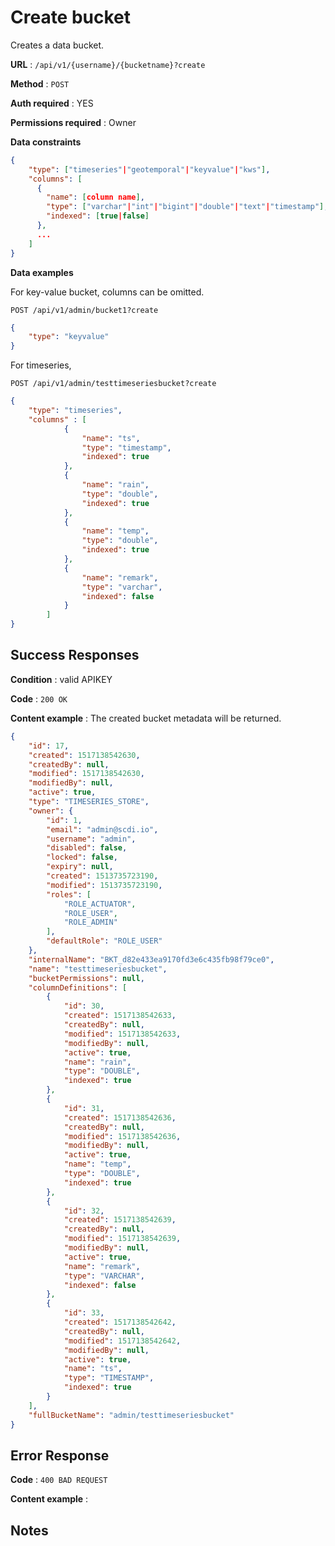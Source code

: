 # Create bucket

Creates a data bucket.

**URL** : `/api/v1/{username}/{bucketname}?create`

**Method** : `POST`

**Auth required** : YES

**Permissions required** : Owner

**Data constraints**

```json
{
    "type": ["timeseries"|"geotemporal"|"keyvalue"|"kws"],
    "columns": [
      {
        "name": [column name],
        "type": ["varchar"|"int"|"bigint"|"double"|"text"|"timestamp"],
        "indexed": [true|false]
      },
      ...
    ]
}
```

**Data examples**

For key-value bucket, columns can be omitted.

```
POST /api/v1/admin/bucket1?create
```

```json
{
    "type": "keyvalue"
}
```

For timeseries,

```
POST /api/v1/admin/testtimeseriesbucket?create
```

```json
{
    "type": "timeseries",
    "columns" : [
            {
                "name": "ts",
                "type": "timestamp",
                "indexed": true
            },
            {
                "name": "rain",
                "type": "double",
                "indexed": true
            },
            {
                "name": "temp",
                "type": "double",
                "indexed": true
            },
            {
                "name": "remark",
                "type": "varchar",
                "indexed": false
            }
        ]
}
```

## Success Responses

**Condition** : valid APIKEY

**Code** : `200 OK`

**Content example** : The created bucket metadata will be returned.

```json
{
    "id": 17,
    "created": 1517138542630,
    "createdBy": null,
    "modified": 1517138542630,
    "modifiedBy": null,
    "active": true,
    "type": "TIMESERIES_STORE",
    "owner": {
        "id": 1,
        "email": "admin@scdi.io",
        "username": "admin",
        "disabled": false,
        "locked": false,
        "expiry": null,
        "created": 1513735723190,
        "modified": 1513735723190,
        "roles": [
            "ROLE_ACTUATOR",
            "ROLE_USER",
            "ROLE_ADMIN"
        ],
        "defaultRole": "ROLE_USER"
    },
    "internalName": "BKT_d82e433ea9170fd3e6c435fb98f79ce0",
    "name": "testtimeseriesbucket",
    "bucketPermissions": null,
    "columnDefinitions": [
        {
            "id": 30,
            "created": 1517138542633,
            "createdBy": null,
            "modified": 1517138542633,
            "modifiedBy": null,
            "active": true,
            "name": "rain",
            "type": "DOUBLE",
            "indexed": true
        },
        {
            "id": 31,
            "created": 1517138542636,
            "createdBy": null,
            "modified": 1517138542636,
            "modifiedBy": null,
            "active": true,
            "name": "temp",
            "type": "DOUBLE",
            "indexed": true
        },
        {
            "id": 32,
            "created": 1517138542639,
            "createdBy": null,
            "modified": 1517138542639,
            "modifiedBy": null,
            "active": true,
            "name": "remark",
            "type": "VARCHAR",
            "indexed": false
        },
        {
            "id": 33,
            "created": 1517138542642,
            "createdBy": null,
            "modified": 1517138542642,
            "modifiedBy": null,
            "active": true,
            "name": "ts",
            "type": "TIMESTAMP",
            "indexed": true
        }
    ],
    "fullBucketName": "admin/testtimeseriesbucket"
}
```

## Error Response

**Code** : `400 BAD REQUEST`

**Content example** :

## Notes

